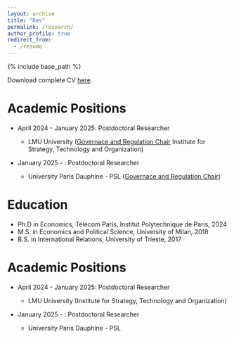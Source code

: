 ```yaml
---
layout: archive
title: "Res"
permalink: /research/
author_profile: true
redirect_from:
  - /resume
---
```


{% include base_path %}

Download complete CV <a href="[https://drive.google.com/file/d/1MW8h-dE0Fe1HuT3FZsGMBfuC5PlZvKrl/view?usp=sharing](https://www.dropbox.com/scl/fi/kdeg17efr6d4frh2fne7g/CB_cv.pdf?rlkey=dgeka7lo5tkcd0zv5vr1zxjd6&dl=0)">here</a>.

Academic Positions
======
* April 2024 - January 2025: Postdoctoral Researcher 
  * LMU University (<a href="https://www.som.lmu.de/isto/en/">Governace and Regulation Chair</a> Institute for Strategy, Technology and Organization)

* January 2025 - : Postdoctoral Researcher 
  * University Paris Dauphine - PSL (<a href="https://chairgovreg.fondation-dauphine.fr/">Governace and Regulation Chair</a>)

Education
======
* Ph.D in Economics, Télécom Paris, Institut Polytechnique de Paris, 2024
* M.S. in Economics and Political Science, University of Milan, 2018
* B.S. in International Relations, University of Trieste, 2017

Academic Positions
======
* April 2024 - January 2025: Postdoctoral Researcher 
  * LMU University (Institute for Strategy, Technology and Organization)

* January 2025 - : Postdoctoral Researcher 
  * University Paris Dauphine - PSL

